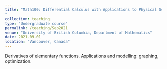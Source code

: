 ```yaml
---
title: "Math100: Differential Calculus with Applications to Physical Sciences and Engineering
"
collection: teaching
type: "Undergraduate course"
permalink: /teaching/Sep2021
venue: "University of British Columbia, Department of Mathematics"
date: 2021-09-01
location: "Vancouver, Canada"
---
```


Derivatives of elementary functions. Applications and modelling: graphing, optimization.
